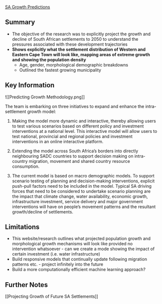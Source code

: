
[SA Growth Predictions](https://pta-gis-2-web1.csir.co.za/portal/apps/GBCascade/index.html?appid=5180459a765c4e63bfb3fa527c7302b3)

## Summary

- The objective of the research was to explicitly project the growth and decline of South African settlements to 2050 to understand the pressures associated with these development trajectories
- **Shows explicitly what the settlement distribution of Western and Eastern Cape Town will look like, mapping areas of extreme growth and showing the population density**
	- Age, gender, morphological demographic breakdowns
	- Outlined the fastest growing municipality
## Key Information

![[Predicting Growth Methodology.png]]

The team is embarking on three initiatives to expand and enhance the intra-settlement growth model:

1. Making the model more dynamic and interactive, thereby allowing users to test various scenarios based on different policy and investment interventions at a national level. This interactive model will allow users to test national, provincial and regional policies and investment interventions in an online interactive platform.

2. Extending the model across South Africa’s borders into directly neighbouring SADC countries to support decision making on intra-country migration, movement and shared country resource consumption.

3. The current model is based on macro demographic models. To support scenario testing of planning and decision-making interventions, explicit push-pull factors need to be included in the model. Typical SA driving forces that need to be considered to undertake scenario planning are the impact that climate change, water availability, economic growth, infrastructure investment, service delivery and major government interventions will have on people’s movement patterns and the resultant growth/decline of settlements.
## Limitations

- This website/research outlines what projected population growth and morphological growth mechanisms will look like provided no intervention whatsoever - can we create a mode showing the impact of certain investment (i.e. water infrastructure)
- Build responsive models that continually update following migration patterns etc. - project infinitely into the future
- Build a more computationally efficient machine learning approach?

## Further Notes

[[Projecting Growth of Future SA Settlements]]